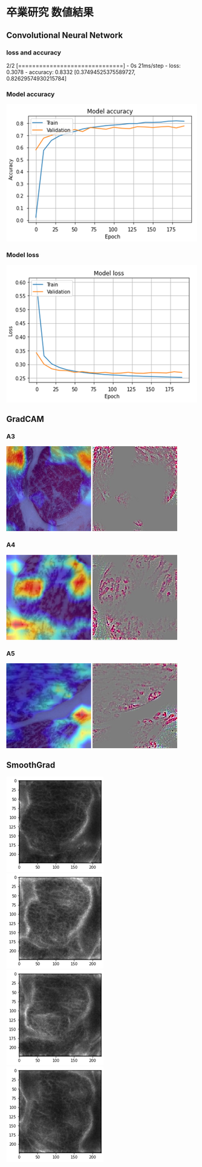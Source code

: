 # 卒業研究 数値結果
## Convolutional Neural Network
### loss and accuracy
2/2 [==============================] - 0s 21ms/step - loss: 0.3078 - accuracy: 0.8332
[0.37494525375589727, 0.82629574930215784]
### Model accuracy
![model_accuracy](/img/model_acc2.png)
### Model loss
![model_loss](/img/model_loss.png)

## GradCAM
### A3
![GradCAM(A3)](/img/GradCAM(3).jpg) ![GradCAM(A3_2)](/img/GradCAM(3_1).jpg)
### A4
![GradCAM(A4)](/img/GradCAM(2).jpg) ![GradCAM(A4_2)](/img/GradCAM(2_1).jpg)
### A5
![GradCAM(A5)](/img/GradCAM(1).jpg) ![GradCAM(A5_2)](/img/GradCAM(1_1).jpg)

## SmoothGrad
![Smoothgrad(1)](img/Smoothgrad_img(224).png) ![Smoothgrad(2)](/img/Smoothgrad_img(626).png)
![Smoothgrad(1)](img/Smoothgrad_img(395).png) ![Smoothgrad(2)](/img/Smoothgrad_img(598).png)
